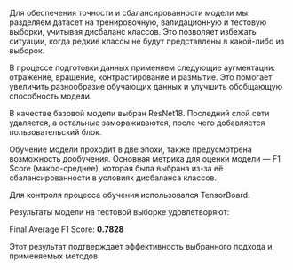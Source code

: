 Для обеспечения точности и сбалансированности модели мы разделяем датасет на тренировочную,
валидационную и тестовую выборки, учитывая дисбаланс классов.
Это позволяет избежать ситуации, когда редкие классы не будут представлены в какой-либо из выборок.

В процессе подготовки данных применяем следующие аугментации: отражение, вращение, контрастирование и размытие.
Это помогает увеличить разнообразие обучающих данных и улучшить обобщающую способность модели.

В качестве базовой модели выбран ResNet18. Последний слой сети удаляется, а остальные замораживаются,
после чего добавляется пользовательский блок.

Обучение модели проходит в две эпохи, также предусмотрена возможность дообучения.
Основная метрика для оценки модели — F1 Score (макро-среднее),
которая была выбрана из-за её сбалансированности в условиях дисбаланса классов.

Для контроля процесса обучения использовался TensorBoard.

Результаты модели на тестовой выборке удовлетворяют:

Final Average F1 Score: **0.7828**

Этот результат подтверждает эффективность выбранного подхода и применяемых методов.
